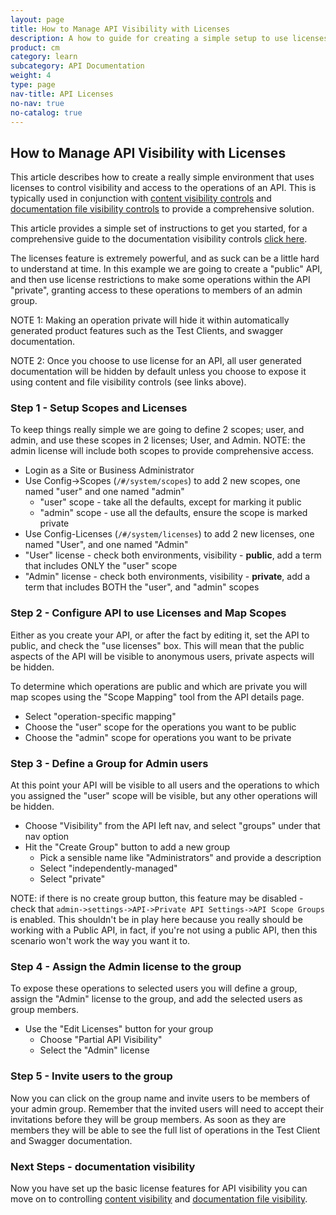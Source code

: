 ```yaml
---
layout: page
title: How to Manage API Visibility with Licenses
description: A how to guide for creating a simple setup to use licenses to control the visibility of APIs
product: cm
category: learn
subcategory: API Documentation
weight: 4
type: page
nav-title: API Licenses
no-nav: true
no-catalog: true
---
```


## How to Manage API Visibility with Licenses
This article describes how to create a really simple environment that uses licenses to control visibility and access to the operations of an API.  This is typically used in conjunction with [content visibility controls](howto_control_content_visibility.html) and [documentation file visibility controls](howto_control_doc_file_visibility.html) to provide a comprehensive solution.  

This article provides a simple set of instructions to get you started, for a comprehensive guide to the documentation visibility controls [click here](../learnmore/api_admin_documentation_tagging.htm).

The licenses feature is extremely powerful, and as suck can be a little hard to understand at time.  In this example we are going to create a "public" API, and then use license restrictions to make some operations within the API "private", granting access to these operations to members of an admin group.  

NOTE 1: Making an operation private will hide it within automatically generated product features such as the Test Clients, and swagger documentation.  

NOTE 2: Once you choose to use license for an API, all user generated documentation will be hidden by default unless you choose to expose it using content and file visibility controls (see links above).

### Step 1 - Setup Scopes and Licenses
To keep things really simple we are going to define 2 scopes; user, and admin, and use these scopes in 2 licenses; User, and Admin.  NOTE: the admin license will include both scopes to provide comprehensive access.

* Login as a Site or Business Administrator
* Use Config->Scopes (```/#/system/scopes```) to add 2 new scopes, one named "user" and one named "admin"
  * "user" scope - take all the defaults, except for marking it public
  * "admin" scope - use all the defaults, ensure the scope is marked private
*  Use Config-Licenses (```/#/system/licenses```) to add 2 new licenses, one named "User", and one named "Admin"
  * "User" license - check both environments, visibility - **public**, add a term that includes ONLY the "user" scope
  * "Admin" license - check both environments, visibility - **private**, add a term that includes BOTH the "user", and "admin" scopes

### Step 2 - Configure API to use Licenses and Map Scopes
Either as you create your API, or after the fact by editing it, set the API to public, and check the "use licenses" box.  This will mean that the public aspects of the API will be visible to anonymous users, private aspects will be hidden.  

To determine which operations are public and which are private you will map scopes using the "Scope Mapping" tool from the API details page.  

* Select "operation-specific mapping"
* Choose the "user" scope for the operations you want to be public
* Choose the "admin" scope for operations you want to be private

### Step 3 - Define a Group for Admin users
At this point your API will be visible to all users and the operations to which you assigned the "user" scope will be visible, but any other operations will be hidden.  

* Choose "Visibility" from the API left nav, and select "groups" under that nav option
* Hit the "Create Group" button to add a new group 
	* Pick a sensible name like "Administrators" and provide a description
	* Select "independently-managed" 
	* Select "private"
	
NOTE: if there is no create group button, this feature may be disabled - check that ```admin->settings->API->Private API Settings->API Scope Groups``` is enabled.  This shouldn't be in play here because you really should be working with a Public API, in fact, if you're not using a public API, then this scenario won't work the way you want it to.

### Step 4 - Assign the Admin license to the group
To expose these operations to selected users you will define a group, assign the "Admin" license to the group, and add the selected users as group members.

* Use the "Edit Licenses" button for your group
	* Choose "Partial API Visibility"
	* Select the "Admin" license

### Step 5 - Invite users to the group

Now you can click on the group name and invite users to be members of your admin group.  Remember that the invited users will need to accept their invitations before they will be group members.  As soon as they are members they will be able to see the full list of operations in the Test Client and Swagger documentation.

### Next Steps - documentation visibility
Now you have set up the basic license features for API visibility you can move on to controlling [content visibility](howto_control_content_visibility.html) and [documentation file visibility](howto_control_doc_file_visibility.html).




